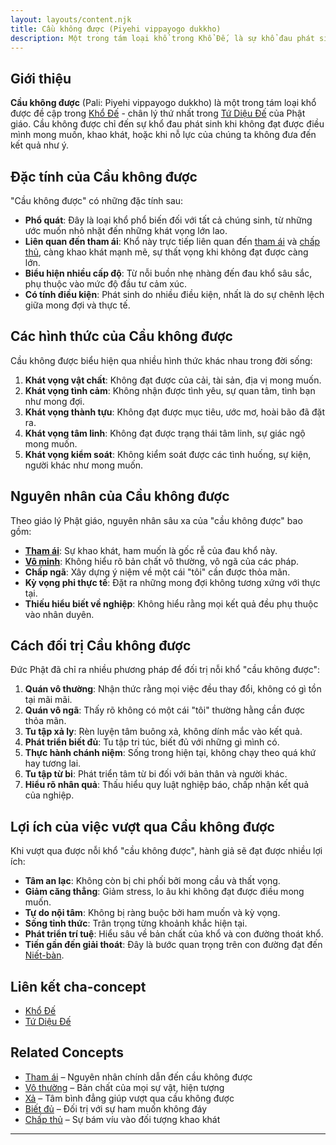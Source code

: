 ```yaml
---
layout: layouts/content.njk
title: Cầu không được (Piyehi vippayogo dukkho)
description: Một trong tám loại khổ trong Khổ Đế, là sự khổ đau phát sinh khi không đạt được điều mình mong muốn, khao khát.
---
```


## Giới thiệu

**Cầu không được** (Pali: Piyehi vippayogo dukkho) là một trong tám loại khổ được đề cập trong [Khổ Đế](/content/kho-de/) - chân lý thứ nhất trong [Tứ Diệu Đế](/content/tu-dieu-de/) của Phật giáo. Cầu không được chỉ đến sự khổ đau phát sinh khi không đạt được điều mình mong muốn, khao khát, hoặc khi nỗ lực của chúng ta không đưa đến kết quả như ý.

## Đặc tính của Cầu không được

"Cầu không được" có những đặc tính sau:

- **Phổ quát**: Đây là loại khổ phổ biến đối với tất cả chúng sinh, từ những ước muốn nhỏ nhặt đến những khát vọng lớn lao.
- **Liên quan đến tham ái**: Khổ này trực tiếp liên quan đến [tham ái](/content/tham-ai/) và [chấp thủ](/content/chap-thu/), càng khao khát mạnh mẽ, sự thất vọng khi không đạt được càng lớn.
- **Biểu hiện nhiều cấp độ**: Từ nỗi buồn nhẹ nhàng đến đau khổ sâu sắc, phụ thuộc vào mức độ đầu tư cảm xúc.
- **Có tính điều kiện**: Phát sinh do nhiều điều kiện, nhất là do sự chênh lệch giữa mong đợi và thực tế.

## Các hình thức của Cầu không được

Cầu không được biểu hiện qua nhiều hình thức khác nhau trong đời sống:

1. **Khát vọng vật chất**: Không đạt được của cải, tài sản, địa vị mong muốn.
2. **Khát vọng tình cảm**: Không nhận được tình yêu, sự quan tâm, tình bạn như mong đợi.
3. **Khát vọng thành tựu**: Không đạt được mục tiêu, ước mơ, hoài bão đã đặt ra.
4. **Khát vọng tâm linh**: Không đạt được trạng thái tâm linh, sự giác ngộ mong muốn.
5. **Khát vọng kiểm soát**: Không kiểm soát được các tình huống, sự kiện, người khác như mong muốn.

## Nguyên nhân của Cầu không được

Theo giáo lý Phật giáo, nguyên nhân sâu xa của "cầu không được" bao gồm:

- **[Tham ái](/content/tham-ai/)**: Sự khao khát, ham muốn là gốc rễ của đau khổ này.
- **[Vô minh](/content/vo-minh/)**: Không hiểu rõ bản chất vô thường, vô ngã của các pháp.
- **Chấp ngã**: Xây dựng ý niệm về một cái "tôi" cần được thỏa mãn.
- **Kỳ vọng phi thực tế**: Đặt ra những mong đợi không tương xứng với thực tại.
- **Thiếu hiểu biết về nghiệp**: Không hiểu rằng mọi kết quả đều phụ thuộc vào nhân duyên.

## Cách đối trị Cầu không được

Đức Phật đã chỉ ra nhiều phương pháp để đối trị nỗi khổ "cầu không được":

1. **Quán vô thường**: Nhận thức rằng mọi việc đều thay đổi, không có gì tồn tại mãi mãi.
2. **Quán vô ngã**: Thấy rõ không có một cái "tôi" thường hằng cần được thỏa mãn.
3. **Tu tập xả ly**: Rèn luyện tâm buông xả, không dính mắc vào kết quả.
4. **Phát triển biết đủ**: Tu tập tri túc, biết đủ với những gì mình có.
5. **Thực hành chánh niệm**: Sống trong hiện tại, không chạy theo quá khứ hay tương lai.
6. **Tu tập từ bi**: Phát triển tâm từ bi đối với bản thân và người khác.
7. **Hiểu rõ nhân quả**: Thấu hiểu quy luật nghiệp báo, chấp nhận kết quả của nghiệp.

## Lợi ích của việc vượt qua Cầu không được

Khi vượt qua được nỗi khổ "cầu không được", hành giả sẽ đạt được nhiều lợi ích:

- **Tâm an lạc**: Không còn bị chi phối bởi mong cầu và thất vọng.
- **Giảm căng thẳng**: Giảm stress, lo âu khi không đạt được điều mong muốn.
- **Tự do nội tâm**: Không bị ràng buộc bởi ham muốn và kỳ vọng.
- **Sống tỉnh thức**: Trân trọng từng khoảnh khắc hiện tại.
- **Phát triển trí tuệ**: Hiểu sâu về bản chất của khổ và con đường thoát khổ.
- **Tiến gần đến giải thoát**: Đây là bước quan trọng trên con đường đạt đến [Niết-bàn](/content/niet-ban/).

## Liên kết cha-concept

- [Khổ Đế](/content/kho-de/)
- [Tứ Diệu Đế](/content/tu-dieu-de/)

## Related Concepts

- [Tham ái](/content/tham-ai/) – Nguyên nhân chính dẫn đến cầu không được
- [Vô thường](/content/vo-thuong/) – Bản chất của mọi sự vật, hiện tượng
- [Xả](/content/xa-upekkha/) – Tâm bình đẳng giúp vượt qua cầu không được
- [Biết đủ](/content/biet-du/) – Đối trị với sự ham muốn không đáy
- [Chấp thủ](/content/chap-thu/) – Sự bám víu vào đối tượng khao khát

--- 